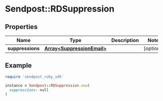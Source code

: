 # Sendpost::RDSuppression

## Properties

| Name | Type | Description | Notes |
| ---- | ---- | ----------- | ----- |
| **suppressions** | [**Array&lt;SuppressionEmail&gt;**](SuppressionEmail.md) |  | [optional] |

## Example

```ruby
require 'sendpost_ruby_sdk'

instance = Sendpost::RDSuppression.new(
  suppressions: null
)
```

